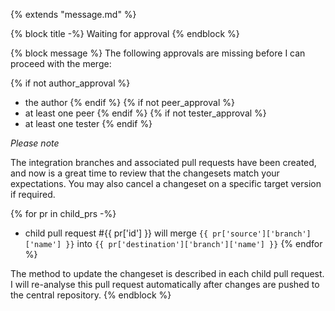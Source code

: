 {% extends "message.md" %}

{% block title -%}
Waiting for approval
{% endblock %}

{% block message %}
The following approvals are missing before I can proceed with the merge:

{% if not author_approval %}
* the author
{% endif %}
{% if not peer_approval %}
* at least one peer
{% endif %}
{% if not tester_approval %}
* at least one tester
{% endif %}

*Please note*

The integration branches and associated pull requests have been created,
and now is a great time to review that the changesets match your expectations.
You may also cancel a changeset on a specific target version if required.

{% for pr in child_prs -%}
* child pull request #{{ pr['id'] }} will merge `{{ pr['source']['branch']['name'] }}`
 into `{{ pr['destination']['branch']['name'] }}`
{% endfor %}

The method to update the changeset is described in each child pull request. I will
re-analyse this pull request automatically after changes are pushed to the central
repository.
{% endblock %}
